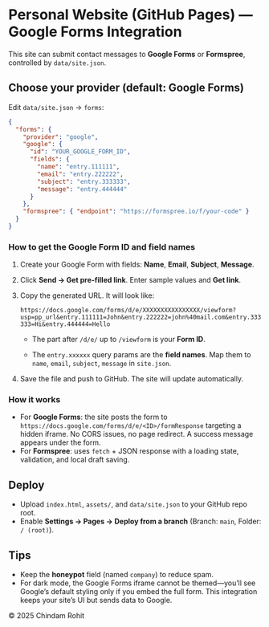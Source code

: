 # Personal Website (GitHub Pages) — Google Forms Integration

This site can submit contact messages to **Google Forms** or **Formspree**, controlled by `data/site.json`.

## Choose your provider (default: Google Forms)
Edit `data/site.json` → `forms`:

```json
{
  "forms": {
    "provider": "google",
    "google": {
      "id": "YOUR_GOOGLE_FORM_ID",
      "fields": {
        "name": "entry.111111",
        "email": "entry.222222",
        "subject": "entry.333333",
        "message": "entry.444444"
      }
    },
    "formspree": { "endpoint": "https://formspree.io/f/your-code" }
  }
}
```

### How to get the Google Form ID and field names
1. Create your Google Form with fields: **Name**, **Email**, **Subject**, **Message**.
2. Click **Send → Get pre-filled link**. Enter sample values and **Get link**.
3. Copy the generated URL. It will look like:

   `https://docs.google.com/forms/d/e/XXXXXXXXXXXXXXXX/viewform?usp=pp_url&entry.111111=John&entry.222222=john%40mail.com&entry.333333=Hi&entry.444444=Hello`

   - The part after `/d/e/` up to `/viewform` is your **Form ID**.

   - The `entry.xxxxxx` query params are the **field names**. Map them to `name`, `email`, `subject`, `message` in `site.json`.
4. Save the file and push to GitHub. The site will update automatically.

### How it works
- For **Google Forms**: the site posts the form to `https://docs.google.com/forms/d/e/<ID>/formResponse` targeting a hidden iframe. No CORS issues, no page redirect. A success message appears under the form.
- For **Formspree**: uses `fetch` + JSON response with a loading state, validation, and local draft saving.

## Deploy
- Upload `index.html`, `assets/`, and `data/site.json` to your GitHub repo root.
- Enable **Settings → Pages → Deploy from a branch** (Branch: `main`, Folder: `/ (root)`).

## Tips
- Keep the **honeypot** field (named `company`) to reduce spam.
- For dark mode, the Google Forms iframe cannot be themed—you’ll see Google’s default styling only if you embed the full form. This integration keeps your site’s UI but sends data to Google.

© 2025 Chindam Rohit
